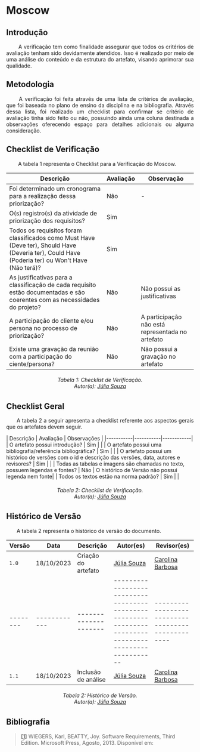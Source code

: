 # **Moscow**

## **Introdução**
<p align="justify">
&emsp;&emsp; A verificação tem como finalidade assegurar que todos os critérios de avaliação tenham sido devidamente atendidos. Isso é realizado por meio de uma análise do conteúdo e da estrutura do artefato, visando aprimorar sua qualidade.
</p>

## **Metodologia**
<p align="justify">
&emsp;&emsp; A verificação foi feita através de uma lista de critérios de avaliação, que foi baseada no plano de ensino da disciplina e na bibliografia. Através dessa lista, foi realizado um checklist para confirmar se  critério de avaliação tinha sido feito ou não, possuindo ainda uma coluna destinada a observações oferecendo espaço para detalhes adicionais ou alguma consideração.
</p>



## **Checklist de Verificação**
<p align="justify">
&emsp;&emsp; A tabela 1 representa o Checklist para a Verificação do Moscow.
</p>

| Descrição                                                                                                                                        | Avaliação | Observação                                                         |
|--------------------------------------------------------------------------------------------------------------------------------------------------|-----------|--------------------------------------------------------------------|
| Foi determinado um cronograma para a realização dessa priorização?                                                                                                                                                                      |    Não    |     -      |
| O(s) registro(s) da atividade de priorização dos requisitos?                                                                                     | Sim       |                                                                    |
| Todos os requisitos foram classificados como Must Have (Deve ter), Should Have (Deveria ter), Could Have (Poderia ter) ou Won't Have (Não terá)? | Sim       |                                                                    |
| As justificativas para a classificação de cada requisito estão documentadas e são coerentes com as necessidades do projeto?                      | Não       | Não possui as justificativas      |
| A participação do cliente e/ou persona no processo de priorização?                                                                               | Não      |       A participação não está representada no artefato                                                            |
| Existe uma gravação da reunião com a participação do ciente/persona?                                                     |     Não    |    Não possui a gravação no artefato      |

<h6 align="center"> Tabela 1: Checklist de Verificação.
<br> Autor(a): <a href="https://github.com/JuliaSSouza">Júlia Souza</a></h6>

## **Checklist Geral**
<p align="justify"> 
&emsp;&emsp;A tabela 2 a seguir apresenta a checklist referente aos aspectos gerais que os artefatos devem seguir.
</p>
| Descrição | Avaliação | Observações |
|-----------|-----------|------------|
| O artefato possui introdução? | Sim | |
| O artefato possui uma bibliografia/referência bibliográfica? | Sim | |
| O artefato possui um histórico de versões com o id e descrição das versões, data, autores e revisores? | Sim | |
| Todas as tabelas e imagens são chamadas no texto, possuem legendas e fontes? | Não | O histórico de Versão não possui legenda nem fonte|
| Todos os textos estão na norma padrão? | Sim | |

<h6 align="center"> Tabela 2: Checklist de Verificação.
<br> Autor(a): <a href="https://github.com/JuliaSSouza">Júlia Souza</a></h6>

## **Histórico de Versão**
<p align="justify">
&emsp;&emsp;A tabela 2 representa o histórico de versão do documento.
</p>

| Versão | Data       | Descrição           | Autor(es)                                                                                           | Revisor(es)                                     |
|--------|------------|---------------------|-----------------------------------------------------------------------------------------------------|-------------------------------------------------|
| `1.0`  | 18/10/2023 | Criação do artefato | [Júlia Souza](https://github.com/JuliaSSouza) | [Carolina Barbosa](https://github.com/CarolinaBarb) || Versão | Data       | Descrição           | Autor(es)                                                                                           | Revisor(es)                                     |
|--------|------------|---------------------|-----------------------------------------------------------------------------------------------------|-------------------------------------------------|
| `1.1`  | 18/10/2023 | Inclusão de análise | [Júlia Souza](https://github.com/JuliaSSouza) | [Carolina Barbosa](https://github.com/CarolinaBarb) |


<h6 align="center"> Tabela 2: Histórico de Versão.
<br> Autor(a): <a href="https://github.com/JuliaSSouza">Júlia Souza</a></h6>

## **Bibliografia**

> <a href="https://aprender3.unb.br/pluginfile.php/2692778/mod_resource/content/2/PriorizaA%CC%83%C2%A7A%CC%83%C2%A3o%20de%20Req.pdf">[1]</a> WIEGERS, Karl, BEATTY, Joy. Software Requirements, Third Edition. Microsoft Press, Agosto, 2013. Disponível em:

